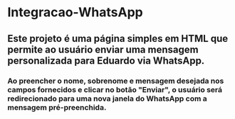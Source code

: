 # Integracao-WhatsApp
## Este projeto é uma página simples em HTML que permite ao usuário enviar uma mensagem personalizada para Eduardo via WhatsApp.
### Ao preencher o nome, sobrenome e mensagem desejada nos campos fornecidos e clicar no botão "Enviar", o usuário será redirecionado para uma nova janela do WhatsApp com a mensagem pré-preenchida.
